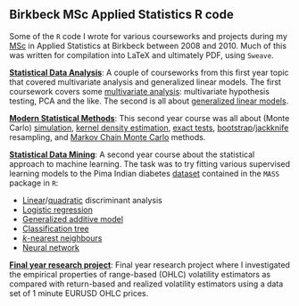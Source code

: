 ## Birkbeck MSc Applied Statistics R code

Some of the `R` code I wrote for various courseworks and projects during my [MSc](http://www.bbk.ac.uk/study/2016/postgraduate/programmes/TMSSTAPP_C/) in Applied Statistics at Birkbeck between 2008 and 2010. Much of this was written for compilation into LaTeX and ultimately PDF, using `Sweave`.

[__Statistical Data Analysis__](StatisticalAnalysis/): A couple of courseworks from this first year topic that covered multivariate analysis and generalized linear models. The first coursework covers some [multivariate analysis](https://en.wikipedia.org/wiki/Multivariate_analysis): multivariate hypothesis testing, PCA and the like. The second is all about [generalized linear models](https://en.wikipedia.org/wiki/Generalized_linear_model).

[__Modern Statistical Methods__](ModernStatisticalMethods/): This second year course was all about (Monte Carlo) [simulation](https://en.wikipedia.org/wiki/Monte_Carlo_method), [kernel density estimation](https://en.wikipedia.org/wiki/Kernel_density_estimation), [exact tests](https://en.wikipedia.org/wiki/Exact_test), [bootstrap](https://en.wikipedia.org/wiki/Bootstrapping_(statistics))/[jackknife](https://en.wikipedia.org/wiki/Jackknife_resampling) resampling, and [Markov Chain Monte Carlo](https://en.wikipedia.org/wiki/Markov_chain_Monte_Carlo) methods.

[__Statistical Data Mining__](StatisticalDataMining/): A second year course about the statistical approach to machine learning. The task was to try fitting various supervised learning models to the Pima Indian diabetes [dataset](https://archive.ics.uci.edu/ml/datasets/Pima+Indians+Diabetes) contained in the `MASS` package in `R`:
* [Linear](https://en.wikipedia.org/wiki/Linear_discriminant_analysis)/[quadratic](https://en.wikipedia.org/wiki/Quadratic_classifier#Quadratic_discriminant_analysis) discriminant analysis
* [Logistic regression](https://en.wikipedia.org/wiki/Logistic_regression)
* [Generalized additive model](https://en.wikipedia.org/wiki/Generalized_additive_model)
* [Classification tree](https://en.wikipedia.org/wiki/Decision_tree_learning)
* [_k_-nearest neighbours](https://en.wikipedia.org/wiki/K-nearest_neighbors_algorithm)
* [Neural network](https://en.wikipedia.org/wiki/Artificial_neural_network)

[__Final year research project__](FinalYearResearchProject/): Final year research project where I investigated the empirical properties of range-based (OHLC) volatility estimators as compared with return-based and realized volatility estimators using a data set of 1 minute EURUSD OHLC prices.
